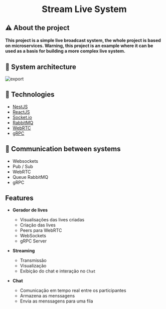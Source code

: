 <h1 align="center">
    Stream Live System
</h1>

## :warning: About the project

#### This project is a simple live broadcast system, the whole project is based on microservices. Warning, this project is an example where it can be used as a basis for building a more complex live system.

## :telescope: System architecture
![export](https://user-images.githubusercontent.com/40550247/83696432-dc8a7c80-a5d2-11ea-81f1-85f67142654e.png)

## :rocket: Technologies

* [NestJS](https://nestjs.com/)
* [ReactJS](https://reactjs.org/)
* [Socket.io](https://socket.io/)
* [RabbitMQ](https://www.cloudamqp.com/)
* [WebRTC](https://webrtc.org/)
* [gRPC](https://grpc.io/docs/)

## :loudspeaker: Communication between systems

* Websockets
* Pub / Sub
* WebRTC
* Queue RabbitMQ
* gRPC

## Features

- **Gerador de lives**
    * Visualisações das lives criadas
    * Criação das lives
    * Peers para WebRTC
    * WebSockets
    * gRPC Server

- **Streaming**
    * Transmissão
    * Visualização
    * Exibição do chat e interação no `Chat`

- **Chat**
    * Comunicação em tempo real entre os participantes
    * Armazena as menssagens
    * Envia as menssagens para uma fila
